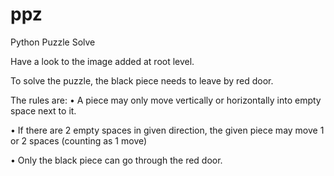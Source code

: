 # ppz
Python Puzzle Solve

Have a look to the image added at root level.

To solve the puzzle, the black piece needs to leave by red door.

The rules are:
  • A piece may only move vertically or horizontally into empty
  space next to it. 

  • If there are 2 empty spaces in given direction, the given piece
  may move 1 or 2 spaces (counting as 1 move)

  • Only the black piece can go through the red door.
